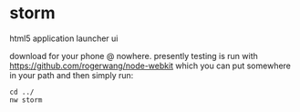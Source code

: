 storm
=====

html5 application launcher ui

download for your phone @ nowhere.
presently testing is run with https://github.com/rogerwang/node-webkit
which you can put somewhere in your path and then simply run:
	
	cd ../
	nw storm